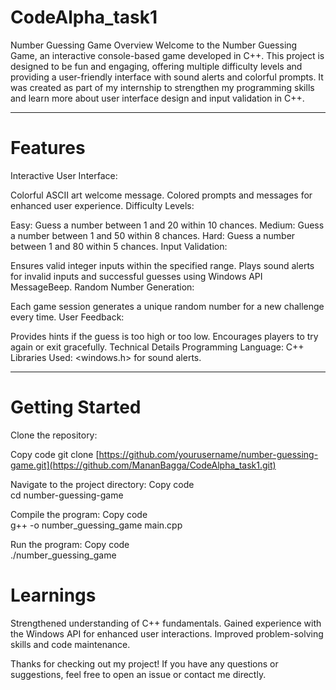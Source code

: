 # CodeAlpha_task1
Number Guessing Game
Overview
Welcome to the Number Guessing Game, an interactive console-based game developed in C++. This project is designed to be fun and engaging, offering multiple difficulty levels and providing a user-friendly interface with sound alerts and colorful prompts. It was created as part of my internship to strengthen my programming skills and learn more about user interface design and input validation in C++.

<hr>

# Features
Interactive User Interface:

Colorful ASCII art welcome message.
Colored prompts and messages for enhanced user experience.
Difficulty Levels:

Easy: Guess a number between 1 and 20 within 10 chances.
Medium: Guess a number between 1 and 50 within 8 chances.
Hard: Guess a number between 1 and 80 within 5 chances.
Input Validation:

Ensures valid integer inputs within the specified range.
Plays sound alerts for invalid inputs and successful guesses using Windows API MessageBeep.
Random Number Generation:

Each game session generates a unique random number for a new challenge every time.
User Feedback:

Provides hints if the guess is too high or too low.
Encourages players to try again or exit gracefully.
Technical Details
Programming Language: C++
Libraries Used:
<windows.h> for sound alerts.

<hr>

# Getting Started
Clone the repository:

Copy code
git clone [https://github.com/yourusername/number-guessing-game.git](https://github.com/MananBagga/CodeAlpha_task1.git)

Navigate to the project directory:
Copy code
<br>
cd number-guessing-game

Compile the program:
Copy code
<br>
g++ -o number_guessing_game main.cpp

Run the program:
Copy code
<br>
./number_guessing_game

# Learnings
Strengthened understanding of C++ fundamentals.
Gained experience with the Windows API for enhanced user interactions.
Improved problem-solving skills and code maintenance.

Thanks for checking out my project! If you have any questions or suggestions, feel free to open an issue or contact me directly.
